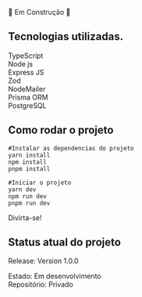 🚧 Em Construção 🚧

## Tecnologias utilizadas.
TypeScript<br>
Node js<br>
Express JS<br>
Zod<br>
NodeMailer<br>
Prisma ORM<br>
PostgreSQL<br>

## Como rodar o projeto

```
#Instalar as dependencias do projeto
yarn install
npm install
pnpm install

#Iniciar o projeto
yarn dev
npm run dev
pnpm run dev
```
Divirta-se!
## Status atual do projeto
Release: Version 1.0.0

Estado: Em desenvolvimento<br> 
Repositório: Privado
